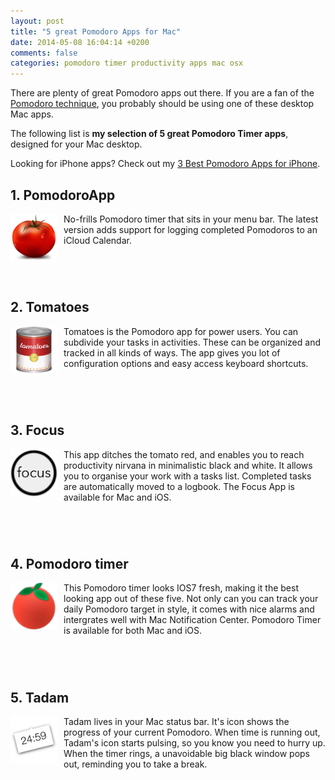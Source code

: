```yaml
---
layout: post
title: "5 great Pomodoro Apps for Mac"
date: 2014-05-08 16:04:14 +0200
comments: false
categories: pomodoro timer productivity apps mac osx
---
```


There are plenty of great Pomodoro apps out there. If you are a fan of the [Pomodoro technique](http://pomodorotechnique.com), you probably should be using one of these desktop Mac apps.

The following list is <strong>my selection of 5 great Pomodoro Timer apps</strong>, designed for your Mac desktop.

<!-- more -->

Looking for iPhone apps? Check out my [3 Best Pomodoro Apps for iPhone](/blog/2014/12/08/3-best-pomodoro-timers-for-iphone/).

## 1. PomodoroApp
<img src="/images/pomodoro/pomodoro-app-icon.png" width="75px" align="left" style="margin-right:10px;" alt="Pomodoro App" />
No-frills Pomodoro timer that sits in your menu bar. The latest version adds support for logging completed Pomodoros to an iCloud Calendar.

<a href="https://itunes.apple.com/us/app/pomodoroapp/id705103149?mt=12&uo=4&at=10lGfI" target="itunes_store" style="display:inline-block;overflow:hidden;background:url(https://linkmaker.itunes.apple.com/htmlResources/assets/en_us//images/web/linkmaker/badge_macappstore-lrg.png) no-repeat;width:165px;height:40px;@media only screen{background-image:url(https://linkmaker.itunes.apple.com/htmlResources/assets/en_us//images/web/linkmaker/badge_macappstore-lrg.svg);}"></a>

## 2. Tomatoes
<img src="/images/pomodoro/tomatoes-app-icon.png" width="75px" align="left" style="margin-right:10px;"  alt="Tomatoes Timer App"  />
Tomatoes is the Pomodoro app for power users. You can subdivide your tasks in activities. These can be organized and tracked in all kinds of ways. The app gives you lot of configuration options and easy access keyboard shortcuts.

<a href="https://itunes.apple.com/us/app/tomatoes/id545957564?mt=12&uo=4&at=10lGfI" target="itunes_store" style="display:inline-block;overflow:hidden;background:url(https://linkmaker.itunes.apple.com/htmlResources/assets/en_us//images/web/linkmaker/badge_macappstore-lrg.png) no-repeat;width:165px;height:40px;@media only screen{background-image:url(https://linkmaker.itunes.apple.com/htmlResources/assets/en_us//images/web/linkmaker/badge_macappstore-lrg.svg);}"></a>

## 3. Focus
<img src="/images/pomodoro/focus-app-icon.png" width="75px" align="left" style="margin-right:10px;"  alt="Focus Pomodoro Method App"  />
This app ditches the tomato red, and enables you to reach productivity nirvana in minimalistic black and white. It allows you to organise your work with a tasks list. Completed tasks are automatically moved to a logbook. The Focus App is available for Mac and iOS.

<a href="https://itunes.apple.com/us/app/focus-pomodoro-timer/id777233759?mt=12&uo=4&at=10lGfI" target="itunes_store" style="display:inline-block;overflow:hidden;background:url(https://linkmaker.itunes.apple.com/htmlResources/assets/en_us//images/web/linkmaker/badge_macappstore-lrg.png) no-repeat;width:165px;height:40px;@media only screen{background-image:url(https://linkmaker.itunes.apple.com/htmlResources/assets/en_us//images/web/linkmaker/badge_macappstore-lrg.svg);}"></a>

## 4. Pomodoro timer
<img src="/images/pomodoro/pomodoro-timer-app-icon.png" width="75px" align="left" style="margin-right:10px;"  alt="Pomodoro Timer App"  />
This Pomodoro timer looks IOS7 fresh, making it the best looking app out of these five. Not only can you can track your daily Pomodoro target in style, it comes with nice alarms and intergrates well with Mac Notification Center. Pomodoro Timer is available for both Mac and iOS.

<a href="https://itunes.apple.com/us/app/pomodoro-timer-focus-on-your/id872515009?mt=12&uo=4&at=10lGfI" target="itunes_store" style="display:inline-block;overflow:hidden;background:url(https://linkmaker.itunes.apple.com/htmlResources/assets/en_us//images/web/linkmaker/badge_macappstore-lrg.png) no-repeat;width:165px;height:40px;@media only screen{background-image:url(https://linkmaker.itunes.apple.com/htmlResources/assets/en_us//images/web/linkmaker/badge_macappstore-lrg.svg);}"></a>

## 5. Tadam
<img src="/images/pomodoro/tadam-app-icon.png" width="75px" align="left" style="margin-right:10px;"  alt="Tadam Timer App"  />
Tadam lives in your Mac status bar. It's icon shows the progress of your current Pomodoro. When time is running out, Tadam's icon starts pulsing, so you know you need to hurry up. When the timer rings, a unavoidable big black window pops out, reminding you to take a break.

<a href="https://itunes.apple.com/us/app/tadam/id531349534?mt=12&uo=4&at=10lGfI" target="itunes_store" style="display:inline-block;overflow:hidden;background:url(https://linkmaker.itunes.apple.com/htmlResources/assets/en_us//images/web/linkmaker/badge_macappstore-lrg.png) no-repeat;width:165px;height:40px;@media only screen{background-image:url(https://linkmaker.itunes.apple.com/htmlResources/assets/en_us//images/web/linkmaker/badge_macappstore-lrg.svg);}"></a>
